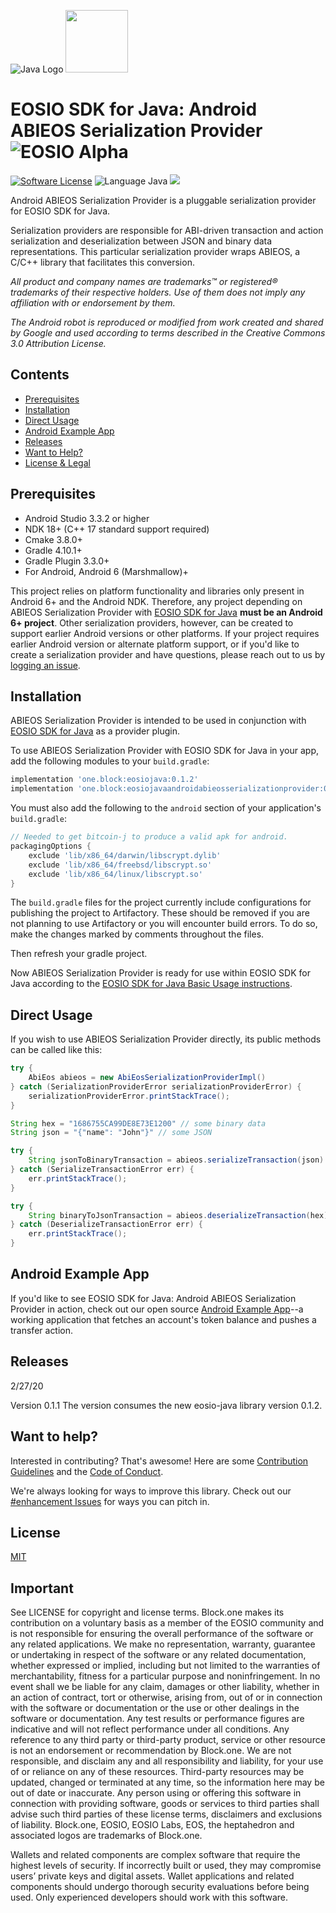 ![Java Logo](img/java-logo.png) <img src="img/Android_Robot.png" width="100">
# EOSIO SDK for Java: Android ABIEOS Serialization Provider ![EOSIO Alpha](https://img.shields.io/badge/EOSIO-Alpha-blue.svg)

[![Software License](https://img.shields.io/badge/license-MIT-lightgrey.svg)](./LICENSE)
![Language Java](https://img.shields.io/badge/Language-C%2B%2B%2FJava-yellow.svg)
![](https://img.shields.io/badge/Deployment%20Target-Android%206%2B-blue.svg)

Android ABIEOS Serialization Provider is a pluggable serialization provider for EOSIO SDK for Java.

Serialization providers are responsible for ABI-driven transaction and action serialization and deserialization between JSON and binary data representations. This particular serialization provider wraps ABIEOS, a C/C++ library that facilitates this conversion.

*All product and company names are trademarks™ or registered® trademarks of their respective holders. Use of them does not imply any affiliation with or endorsement by them.*

*The Android robot is reproduced or modified from work created and shared by Google and used according to terms described in the Creative Commons 3.0 Attribution License.*

## Contents

- [Prerequisites](#prerequisites)
- [Installation](#installation)
- [Direct Usage](#direct-usage)
- [Android Example App](#android-example-app)
- [Releases](#releases)
- [Want to Help?](#want-to-help)
- [License & Legal](#license)

## Prerequisites

* Android Studio 3.3.2 or higher
* NDK 18+ (C++ 17 standard support required)
* Cmake 3.8.0+
* Gradle 4.10.1+
* Gradle Plugin 3.3.0+
* For Android, Android 6 (Marshmallow)+

This project relies on platform functionality and libraries only present in Android 6+ and the Android NDK. Therefore, any project depending on ABIEOS Serialization Provider with [EOSIO SDK for Java](https://github.com/EOSIO/eosio-java) **must be an Android 6+ project**. Other serialization providers, however, can be created to support earlier Android versions or other platforms. If your project requires earlier Android version or alternate platform support, or if you'd like to create a serialization provider and have questions, please reach out to us by [logging an issue](/../../issues/new).

## Installation

ABIEOS Serialization Provider is intended to be used in conjunction with [EOSIO SDK for Java](https://github.com/EOSIO/eosio-java) as a provider plugin.

To use ABIEOS Serialization Provider with EOSIO SDK for Java in your app, add the following modules to your `build.gradle`:

```groovy
implementation 'one.block:eosiojava:0.1.2'
implementation 'one.block:eosiojavaandroidabieosserializationprovider:0.1.1'
```

You must also add the following to the `android` section of your application's `build.gradle`:

```groovy
// Needed to get bitcoin-j to produce a valid apk for android.
packagingOptions {
    exclude 'lib/x86_64/darwin/libscrypt.dylib'
    exclude 'lib/x86_64/freebsd/libscrypt.so'
    exclude 'lib/x86_64/linux/libscrypt.so'
}
```

The `build.gradle` files for the project currently include configurations for publishing the project to Artifactory.  These should be removed if you are not planning to use Artifactory or you will encounter build errors.  To do so, make the changes marked by comments throughout the files.

Then refresh your gradle project.

Now ABIEOS Serialization Provider is ready for use within EOSIO SDK for Java according to the [EOSIO SDK for Java Basic Usage instructions](https://github.com/EOSIO/eosio-java/tree/master#basic-usage).

## Direct Usage

If you wish to use ABIEOS Serialization Provider directly, its public methods can be called like this:

```java
try {
    AbiEos abieos = new AbiEosSerializationProviderImpl()
} catch (SerializationProviderError serializationProviderError) {
    serializationProviderError.printStackTrace();
}

String hex = "1686755CA99DE8E73E1200" // some binary data
String json = "{"name": "John"}" // some JSON

try {
    String jsonToBinaryTransaction = abieos.serializeTransaction(json)
} catch (SerializeTransactionError err) {
    err.printStackTrace();
}

try {
    String binaryToJsonTransaction = abieos.deserializeTransaction(hex)
} catch (DeserializeTransactionError err) {
    err.printStackTrace();
}
```

## Android Example App

If you'd like to see EOSIO SDK for Java: Android ABIEOS Serialization Provider in action, check out our open source [Android Example App](https://github.com/EOSIO/eosio-java-android-example-app)--a working application that fetches an account's token balance and pushes a transfer action.

## Releases

2/27/20

Version 0.1.1 The version consumes the new eosio-java library version 0.1.2.

## Want to help?

Interested in contributing? That's awesome! Here are some [Contribution Guidelines](./CONTRIBUTING.md) and the [Code of Conduct](./CONTRIBUTING.md#conduct).

We're always looking for ways to improve this library. Check out our [#enhancement Issues](/../../issues?q=is%3Aissue+is%3Aopen+label%3Aenhancement) for ways you can pitch in.

## License

[MIT](./LICENSE)

## Important

See LICENSE for copyright and license terms.  Block.one makes its contribution on a voluntary basis as a member of the EOSIO community and is not responsible for ensuring the overall performance of the software or any related applications.  We make no representation, warranty, guarantee or undertaking in respect of the software or any related documentation, whether expressed or implied, including but not limited to the warranties of merchantability, fitness for a particular purpose and noninfringement. In no event shall we be liable for any claim, damages or other liability, whether in an action of contract, tort or otherwise, arising from, out of or in connection with the software or documentation or the use or other dealings in the software or documentation. Any test results or performance figures are indicative and will not reflect performance under all conditions.  Any reference to any third party or third-party product, service or other resource is not an endorsement or recommendation by Block.one.  We are not responsible, and disclaim any and all responsibility and liability, for your use of or reliance on any of these resources. Third-party resources may be updated, changed or terminated at any time, so the information here may be out of date or inaccurate.  Any person using or offering this software in connection with providing software, goods or services to third parties shall advise such third parties of these license terms, disclaimers and exclusions of liability.  Block.one, EOSIO, EOSIO Labs, EOS, the heptahedron and associated logos are trademarks of Block.one.

Wallets and related components are complex software that require the highest levels of security.  If incorrectly built or used, they may compromise users’ private keys and digital assets. Wallet applications and related components should undergo thorough security evaluations before being used.  Only experienced developers should work with this software.
